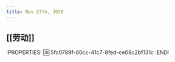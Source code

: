 ```yaml
---
title: Nov 27th, 2020
---
```


## [[劳动]]
:PROPERTIES:
:id: 5fc0789f-60cc-41c7-8fed-ce08c2bf131c
:END:
##
